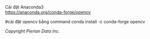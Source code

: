 Cài đặt Anaconda3  
https://anaconda.org/conda-forge/opencv  

#cài đặt opencv bằng command conda install -c conda-forge opencv  

<em text-align:center>Copyright Pierian Data Inc.</em>
